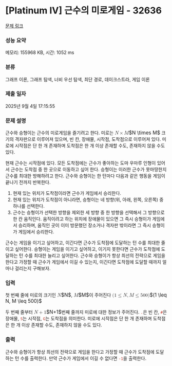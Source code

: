 # [Platinum IV] 근수의 미로게임 - 32636 

[문제 링크](https://www.acmicpc.net/problem/32636) 

### 성능 요약

메모리: 155968 KB, 시간: 1052 ms

### 분류

그래프 이론, 그래프 탐색, 너비 우선 탐색, 최단 경로, 데이크스트라, 게임 이론

### 제출 일자

2025년 9월 4일 17:15:55

### 문제 설명

<p>근수와 승형이는 근수의 미로게임을 즐기려고 한다. 미로는 <mjx-container class="MathJax" jax="CHTML" style="font-size: 109%; position: relative;"><mjx-math class="MJX-TEX" aria-hidden="true"><mjx-mi class="mjx-i"><mjx-c class="mjx-c1D441 TEX-I"></mjx-c></mjx-mi><mjx-mo class="mjx-n" space="3"><mjx-c class="mjx-cD7"></mjx-c></mjx-mo><mjx-mi class="mjx-i" space="3"><mjx-c class="mjx-c1D440 TEX-I"></mjx-c></mjx-mi></mjx-math><mjx-assistive-mml unselectable="on" display="inline"><math xmlns="http://www.w3.org/1998/Math/MathML"><mi>N</mi><mo>×</mo><mi>M</mi></math></mjx-assistive-mml><span aria-hidden="true" class="no-mathjax mjx-copytext">$N \times M$</span></mjx-container> 크기의 격자판으로 이루어져 있으며, 빈 칸, 장애물, 시작점, 도착점으로 이루어져 있다. 미로에 시작점은 단 한 개 존재하며 도착점은 한 개 이상 존재할 수도, 존재하지 않을 수도 있다.</p>

<p>현재 근수는 시작점에 있다. 모든 도착점에는 근수가 좋아하는 도마 우마루 인형이 있어서 근수는 도착점 중 한 곳으로 이동하고 싶어 한다. 승형이는 이러한 근수가 못마땅한지 근수를 최대한 방해하려고 한다. 근수와 승형이는 한 턴마다 다음과 같은 행동을 게임이 끝나기 전까지 반복한다.</p>

<ol>
	<li>현재 있는 위치가 도착점이라면 근수가 게임에서 승리한다.</li>
	<li>현재 있는 위치가 도착점이 아니라면, 승형이는 네 방향(위, 아래, 왼쪽, 오른쪽) 중 하나를 선택한다.</li>
	<li>근수는 승형이가 선택한 방향을 제외한 세 방향 중 한 방향을 선택해서 그 방향으로 한 칸 움직인다. 움직이려고 하는 위치에 장애물이 있으면 그 즉시 승형이가 게임에서 승리하며, 움직인 곳이 이미 방문했던 장소거나 격자판 밖이라면 그 즉시 승형이가 게임에서 승리한다.</li>
</ol>

<p>근수는 게임을 이기고 싶어하고, 이긴다면 근수가 도착점에 도달하는 턴 수를 최대한 줄이고 싶어한다. 승형이는 게임을 이기고 싶어하고, 이기지 못한다면 근수가 도착점에 도달하는 턴 수를 최대한 늘리고 싶어한다. 근수와 승형이가 항상 최선의 전략으로 게임을 한다고 가정할 때 근수가 게임에서 이길 수 있는지, 이긴다면 도착점에 도달할 때까지 얼마나 걸리는지 구해보자.</p>

### 입력 

 <p>첫 번째 줄에 미로의 크기인 <mjx-container class="MathJax" jax="CHTML" style="font-size: 109%; position: relative;"><mjx-math class="MJX-TEX" aria-hidden="true"><mjx-mi class="mjx-i"><mjx-c class="mjx-c1D441 TEX-I"></mjx-c></mjx-mi></mjx-math><mjx-assistive-mml unselectable="on" display="inline"><math xmlns="http://www.w3.org/1998/Math/MathML"><mi>N</mi></math></mjx-assistive-mml><span aria-hidden="true" class="no-mathjax mjx-copytext">$N$</span></mjx-container>, <mjx-container class="MathJax" jax="CHTML" style="font-size: 109%; position: relative;"><mjx-math class="MJX-TEX" aria-hidden="true"><mjx-mi class="mjx-i"><mjx-c class="mjx-c1D440 TEX-I"></mjx-c></mjx-mi></mjx-math><mjx-assistive-mml unselectable="on" display="inline"><math xmlns="http://www.w3.org/1998/Math/MathML"><mi>M</mi></math></mjx-assistive-mml><span aria-hidden="true" class="no-mathjax mjx-copytext">$M$</span></mjx-container>이 주어진다 <mjx-container class="MathJax" jax="CHTML" style="font-size: 109%; position: relative;"><mjx-math class="MJX-TEX" aria-hidden="true"><mjx-mo class="mjx-n"><mjx-c class="mjx-c28"></mjx-c></mjx-mo><mjx-mn class="mjx-n"><mjx-c class="mjx-c31"></mjx-c></mjx-mn><mjx-mo class="mjx-n" space="4"><mjx-c class="mjx-c2264"></mjx-c></mjx-mo><mjx-mi class="mjx-i" space="4"><mjx-c class="mjx-c1D441 TEX-I"></mjx-c></mjx-mi><mjx-mo class="mjx-n"><mjx-c class="mjx-c2C"></mjx-c></mjx-mo><mjx-mi class="mjx-i" space="2"><mjx-c class="mjx-c1D440 TEX-I"></mjx-c></mjx-mi><mjx-mo class="mjx-n" space="4"><mjx-c class="mjx-c2264"></mjx-c></mjx-mo><mjx-mn class="mjx-n" space="4"><mjx-c class="mjx-c35"></mjx-c><mjx-c class="mjx-c30"></mjx-c><mjx-c class="mjx-c30"></mjx-c></mjx-mn><mjx-mo class="mjx-n"><mjx-c class="mjx-c29"></mjx-c></mjx-mo></mjx-math><mjx-assistive-mml unselectable="on" display="inline"><math xmlns="http://www.w3.org/1998/Math/MathML"><mo stretchy="false">(</mo><mn>1</mn><mo>≤</mo><mi>N</mi><mo>,</mo><mi>M</mi><mo>≤</mo><mn>500</mn><mo stretchy="false">)</mo></math></mjx-assistive-mml><span aria-hidden="true" class="no-mathjax mjx-copytext">$(1 \leq N, M \leq 500)$</span> </mjx-container></p>

<p>두 번째 줄부터 <mjx-container class="MathJax" jax="CHTML" style="font-size: 109%; position: relative;"><mjx-math class="MJX-TEX" aria-hidden="true"><mjx-mi class="mjx-i"><mjx-c class="mjx-c1D441 TEX-I"></mjx-c></mjx-mi><mjx-mo class="mjx-n" space="3"><mjx-c class="mjx-c2B"></mjx-c></mjx-mo><mjx-mn class="mjx-n" space="3"><mjx-c class="mjx-c31"></mjx-c></mjx-mn></mjx-math><mjx-assistive-mml unselectable="on" display="inline"><math xmlns="http://www.w3.org/1998/Math/MathML"><mi>N</mi><mo>+</mo><mn>1</mn></math></mjx-assistive-mml><span aria-hidden="true" class="no-mathjax mjx-copytext">$N+1$</span></mjx-container>번째 줄까지 미로에 대한 정보가 주어진다. <span style="color:#c0392b;"><code>.</code></span>은 빈 칸, <span style="color:#c0392b;"><code>#</code></span>은 장애물, <span style="color:#c0392b;"><code>S</code></span>는 시작점, <span style="color:#c0392b;"><code>G</code></span>는 도착점을 의미한다. 미로에 시작점은 단 한 개 존재하며 도착점은 한 개 이상 존재할 수도, 존재하지 않을 수도 있다.</p>

### 출력 

 <p>근수와 승형이가 항상 최선의 전략으로 게임을 한다고 가정할 때 근수가 도착점에 도달하는 턴 수를 출력한다. 만약 근수가 게임에서 이길 수 없다면 <span style="color:#c0392b;"><code>-1</code></span>을 출력한다.</p>

